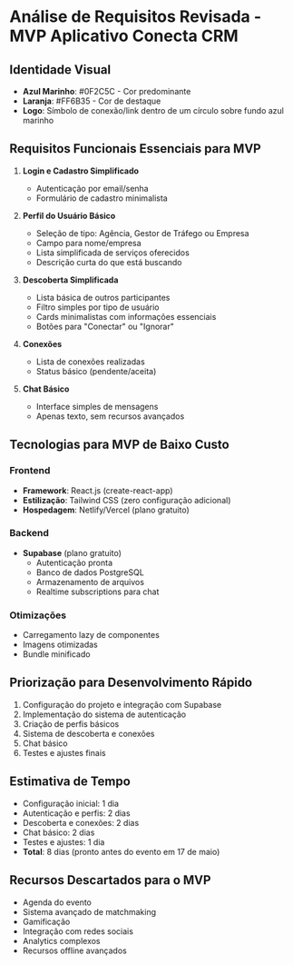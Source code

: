 # Análise de Requisitos Revisada - MVP Aplicativo Conecta CRM

## Identidade Visual
- **Azul Marinho**: #0F2C5C - Cor predominante
- **Laranja**: #FF6B35 - Cor de destaque
- **Logo**: Símbolo de conexão/link dentro de um círculo sobre fundo azul marinho

## Requisitos Funcionais Essenciais para MVP

1. **Login e Cadastro Simplificado**
   - Autenticação por email/senha
   - Formulário de cadastro minimalista

2. **Perfil do Usuário Básico**
   - Seleção de tipo: Agência, Gestor de Tráfego ou Empresa
   - Campo para nome/empresa
   - Lista simplificada de serviços oferecidos
   - Descrição curta do que está buscando

3. **Descoberta Simplificada**
   - Lista básica de outros participantes
   - Filtro simples por tipo de usuário
   - Cards minimalistas com informações essenciais
   - Botões para "Conectar" ou "Ignorar"

4. **Conexões**
   - Lista de conexões realizadas
   - Status básico (pendente/aceita)

5. **Chat Básico**
   - Interface simples de mensagens
   - Apenas texto, sem recursos avançados

## Tecnologias para MVP de Baixo Custo

### Frontend
- **Framework**: React.js (create-react-app)
- **Estilização**: Tailwind CSS (zero configuração adicional)
- **Hospedagem**: Netlify/Vercel (plano gratuito)

### Backend
- **Supabase** (plano gratuito)
  - Autenticação pronta
  - Banco de dados PostgreSQL
  - Armazenamento de arquivos
  - Realtime subscriptions para chat

### Otimizações
- Carregamento lazy de componentes
- Imagens otimizadas
- Bundle minificado

## Priorização para Desenvolvimento Rápido
1. Configuração do projeto e integração com Supabase
2. Implementação do sistema de autenticação
3. Criação de perfis básicos
4. Sistema de descoberta e conexões
5. Chat básico
6. Testes e ajustes finais

## Estimativa de Tempo
- Configuração inicial: 1 dia
- Autenticação e perfis: 2 dias
- Descoberta e conexões: 2 dias
- Chat básico: 2 dias
- Testes e ajustes: 1 dia
- **Total**: 8 dias (pronto antes do evento em 17 de maio)

## Recursos Descartados para o MVP
- Agenda do evento
- Sistema avançado de matchmaking
- Gamificação
- Integração com redes sociais
- Analytics complexos
- Recursos offline avançados
